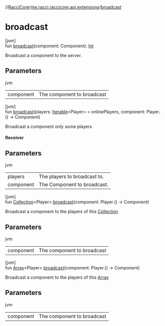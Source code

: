 //[RacciCore](../../index.md)/[me.racci.raccicore.api.extensions](index.md)/[broadcast](broadcast.md)

# broadcast

[jvm]\
fun [broadcast](broadcast.md)(component: Component): [Int](https://kotlinlang.org/api/latest/jvm/stdlib/kotlin/-int/index.html)

Broadcast a component to the server.

## Parameters

jvm

| | |
|---|---|
| component | The component to broadcast |

[jvm]\
fun [broadcast](broadcast.md)(players: [Iterable](https://kotlinlang.org/api/latest/jvm/stdlib/kotlin.collections/-iterable/index.html)&lt;Player&gt; = onlinePlayers, component: Player.() -&gt; Component)

Broadcast a component only some players

#### Receiver

## Parameters

jvm

| | |
|---|---|
| players | The players to broadcast to. |
| component | The Component to broadcast. |

[jvm]\
fun [Collection](https://kotlinlang.org/api/latest/jvm/stdlib/kotlin.collections/-collection/index.html)&lt;Player&gt;.[broadcast](broadcast.md)(component: Player.() -&gt; Component)

Broadcast a component to the players of this [Collection](https://kotlinlang.org/api/latest/jvm/stdlib/kotlin.collections/-collection/index.html)

## Parameters

jvm

| | |
|---|---|
| component | The component to broadcast |

[jvm]\
fun [Array](https://kotlinlang.org/api/latest/jvm/stdlib/kotlin/-array/index.html)&lt;Player&gt;.[broadcast](broadcast.md)(component: Player.() -&gt; Component)

Broadcast a component to the players of this [Array](https://kotlinlang.org/api/latest/jvm/stdlib/kotlin/-array/index.html)

## Parameters

jvm

| | |
|---|---|
| component | The component to broadcast |
